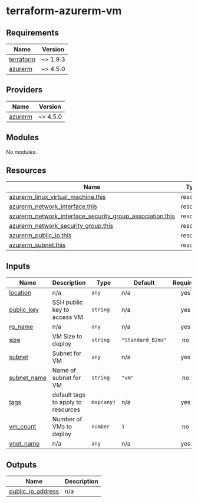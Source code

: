 # terraform-azurerm-vm
<!-- BEGIN_TF_DOCS -->
## Requirements

| Name | Version |
|------|---------|
| <a name="requirement_terraform"></a> [terraform](#requirement\_terraform) | ~> 1.9.3 |
| <a name="requirement_azurerm"></a> [azurerm](#requirement\_azurerm) | ~> 4.5.0 |

## Providers

| Name | Version |
|------|---------|
| <a name="provider_azurerm"></a> [azurerm](#provider\_azurerm) | ~> 4.5.0 |

## Modules

No modules.

## Resources

| Name | Type |
|------|------|
| [azurerm_linux_virtual_machine.this](https://registry.terraform.io/providers/hashicorp/azurerm/latest/docs/resources/linux_virtual_machine) | resource |
| [azurerm_network_interface.this](https://registry.terraform.io/providers/hashicorp/azurerm/latest/docs/resources/network_interface) | resource |
| [azurerm_network_interface_security_group_association.this](https://registry.terraform.io/providers/hashicorp/azurerm/latest/docs/resources/network_interface_security_group_association) | resource |
| [azurerm_network_security_group.this](https://registry.terraform.io/providers/hashicorp/azurerm/latest/docs/resources/network_security_group) | resource |
| [azurerm_public_ip.this](https://registry.terraform.io/providers/hashicorp/azurerm/latest/docs/resources/public_ip) | resource |
| [azurerm_subnet.this](https://registry.terraform.io/providers/hashicorp/azurerm/latest/docs/resources/subnet) | resource |

## Inputs

| Name | Description | Type | Default | Required |
|------|-------------|------|---------|:--------:|
| <a name="input_location"></a> [location](#input\_location) | n/a | `any` | n/a | yes |
| <a name="input_public_key"></a> [public\_key](#input\_public\_key) | SSH public key to access VM | `string` | n/a | yes |
| <a name="input_rg_name"></a> [rg\_name](#input\_rg\_name) | n/a | `any` | n/a | yes |
| <a name="input_size"></a> [size](#input\_size) | VM Size to deploy | `string` | `"Standard_B2ms"` | no |
| <a name="input_subnet"></a> [subnet](#input\_subnet) | Subnet for VM | `any` | n/a | yes |
| <a name="input_subnet_name"></a> [subnet\_name](#input\_subnet\_name) | Name of subnet for VM | `string` | `"vm"` | no |
| <a name="input_tags"></a> [tags](#input\_tags) | default tags to apply to resources | `map(any)` | n/a | yes |
| <a name="input_vm_count"></a> [vm\_count](#input\_vm\_count) | Number of VMs to deploy | `number` | `1` | no |
| <a name="input_vnet_name"></a> [vnet\_name](#input\_vnet\_name) | n/a | `any` | n/a | yes |

## Outputs

| Name | Description |
|------|-------------|
| <a name="output_public_ip_address"></a> [public\_ip\_address](#output\_public\_ip\_address) | n/a |
<!-- END_TF_DOCS -->
